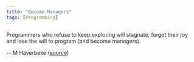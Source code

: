 ```yaml
---
title: "Become Managers"
tags: [Programming]
---
```


Programmers who refuse to keep exploring will stagnate, forget their joy and lose the will to program (and become managers).

-- M Haverbeke ([source][source])

[source]: https://twitter.com/CodeWisdom/status/197808992838365184
